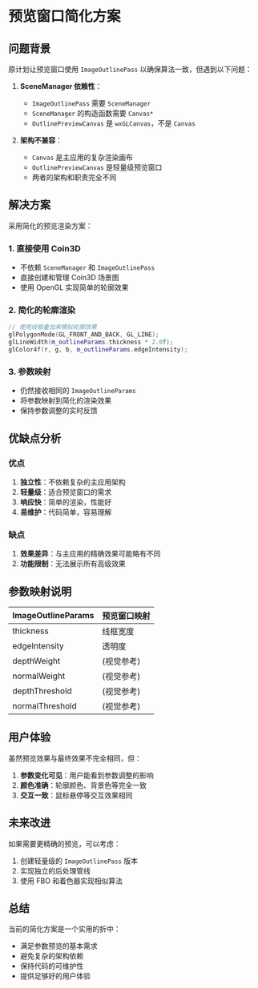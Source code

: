 # 预览窗口简化方案

## 问题背景

原计划让预览窗口使用 `ImageOutlinePass` 以确保算法一致，但遇到以下问题：

1. **SceneManager 依赖性**：
   - `ImageOutlinePass` 需要 `SceneManager`
   - `SceneManager` 的构造函数需要 `Canvas*`
   - `OutlinePreviewCanvas` 是 `wxGLCanvas`，不是 `Canvas`

2. **架构不兼容**：
   - `Canvas` 是主应用的复杂渲染画布
   - `OutlinePreviewCanvas` 是轻量级预览窗口
   - 两者的架构和职责完全不同

## 解决方案

采用简化的预览渲染方案：

### 1. 直接使用 Coin3D
- 不依赖 `SceneManager` 和 `ImageOutlinePass`
- 直接创建和管理 Coin3D 场景图
- 使用 OpenGL 实现简单的轮廓效果

### 2. 简化的轮廓渲染
```cpp
// 使用线框叠加来模拟轮廓效果
glPolygonMode(GL_FRONT_AND_BACK, GL_LINE);
glLineWidth(m_outlineParams.thickness * 2.0f);
glColor4f(r, g, b, m_outlineParams.edgeIntensity);
```

### 3. 参数映射
- 仍然接收相同的 `ImageOutlineParams`
- 将参数映射到简化的渲染效果
- 保持参数调整的实时反馈

## 优缺点分析

### 优点
1. **独立性**：不依赖复杂的主应用架构
2. **轻量级**：适合预览窗口的需求
3. **响应快**：简单的渲染，性能好
4. **易维护**：代码简单，容易理解

### 缺点
1. **效果差异**：与主应用的精确效果可能略有不同
2. **功能限制**：无法展示所有高级效果

## 参数映射说明

| ImageOutlineParams | 预览窗口映射 |
|-------------------|------------|
| thickness | 线框宽度 |
| edgeIntensity | 透明度 |
| depthWeight | (视觉参考) |
| normalWeight | (视觉参考) |
| depthThreshold | (视觉参考) |
| normalThreshold | (视觉参考) |

## 用户体验

虽然预览效果与最终效果不完全相同，但：
1. **参数变化可见**：用户能看到参数调整的影响
2. **颜色准确**：轮廓颜色、背景色等完全一致
3. **交互一致**：鼠标悬停等交互效果相同

## 未来改进

如果需要更精确的预览，可以考虑：
1. 创建轻量级的 `ImageOutlinePass` 版本
2. 实现独立的后处理管线
3. 使用 FBO 和着色器实现相似算法

## 总结

当前的简化方案是一个实用的折中：
- 满足参数预览的基本需求
- 避免复杂的架构依赖
- 保持代码的可维护性
- 提供足够好的用户体验